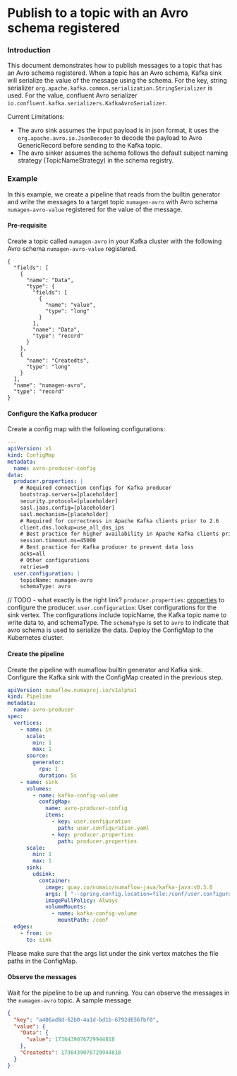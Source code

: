 # Publish to a topic with an Avro schema registered

### Introduction

This document demonstrates how to publish messages to a topic that has an Avro schema registered. When a topic has an
Avro schema, Kafka sink will serialize the value of the message using the schema. For the key, string serializer
`org.apache.kafka.common.serialization.StringSerializer` is used. For the value, confluent Avro serializer
`io.confluent.kafka.serializers.KafkaAvroSerializer`.

Current Limitations:

* The avro sink assumes the input payload is in json format, it uses the
  `org.apache.avro.io.JsonDecoder` to decode the payload to Avro GenericRecord before sending to the Kafka topic.
* The avro sinker assumes the schema follows the default subject naming strategy (TopicNameStrategy) in the schema
  registry.

### Example

In this example, we create a pipeline that reads from the builtin generator and write the messages to a target topic
`numagen-avro` with Avro schema `numagen-avro-value` registered for the value of the message.

#### Pre-requisite

Create a topic called `numagen-avro` in your Kafka cluster with the following Avro schema `numagen-avro-value`
registered.

```avroschema
{
  "fields": [
    {
      "name": "Data",
      "type": {
        "fields": [
          {
            "name": "value",
            "type": "long"
          }
        ],
        "name": "Data",
        "type": "record"
      }
    },
    {
      "name": "Createdts",
      "type": "long"
    }
  ],
  "name": "numagen-avro",
  "type": "record"
}
```

#### Configure the Kafka producer

Create a config map with the following configurations:

```yaml
---
apiVersion: v1
kind: ConfigMap
metadata:
  name: avro-producer-config
data:
  producer.properties: |
    # Required connection configs for Kafka producer
    bootstrap.servers=[placeholder]
    security.protocol=[placeholder]
    sasl.jaas.config=[placeholder]
    sasl.mechanism=[placeholder]
    # Required for correctness in Apache Kafka clients prior to 2.6
    client.dns.lookup=use_all_dns_ips
    # Best practice for higher availability in Apache Kafka clients prior to 3.0
    session.timeout.ms=45000
    # Best practice for Kafka producer to prevent data loss
    acks=all
    # Other configurations
    retries=0
  user.configuration: |
    topicName: numagen-avro
    schemaType: avro
```

// TODO - what exactly is the right link?
`producer.properties`: [properties](https://kafka.apache.org/documentation/#producerconfigs) to configure the producer.
`user.configuration`: User configurations for the sink vertex. The configurations include topicName, the Kafka topic
name to write data to, and schemaType. The `schemaType` is set to `avro` to indicate that avro schema is used to
serialize the data. Deploy the ConfigMap to the Kubernetes cluster.

#### Create the pipeline

Create the pipeline with numaflow builtin generator and Kafka sink. Configure the Kafka sink with the ConfigMap created
in the previous step.

```yaml
apiVersion: numaflow.numaproj.io/v1alpha1
kind: Pipeline
metadata:
  name: avro-producer
spec:
  vertices:
    - name: in
      scale:
        min: 1
        max: 1
      source:
        generator:
          rpu: 1
          duration: 5s
    - name: sink
      volumes:
        - name: kafka-config-volume
          configMap:
            name: avro-producer-config
            items:
              - key: user.configuration
                path: user.configuration.yaml
              - key: producer.properties
                path: producer.properties
      scale:
        min: 1
        max: 1
      sink:
        udsink:
          container:
            image: quay.io/numaio/numaflow-java/kafka-java:v0.3.0
            args: [ "--spring.config.location=file:/conf/user.configuration.yaml", "--producer.properties.path=/conf/producer.properties" ]
            imagePullPolicy: Always
            volumeMounts:
              - name: kafka-config-volume
                mountPath: /conf
  edges:
    - from: in
      to: sink
```

Please make sure that the args list under the sink vertex matches the file paths in the ConfigMap.

#### Observe the messages

Wait for the pipeline to be up and running. You can observe the messages in the `numagen-avro` topic. A sample message

```json
{
  "key": "a406ad8d-62b0-4a1d-bd1b-6792d656fbf0",
  "value": {
    "Data": {
      "value": 1736439076729944818
    },
    "Createdts": 1736439076729944818
  }
}
```
